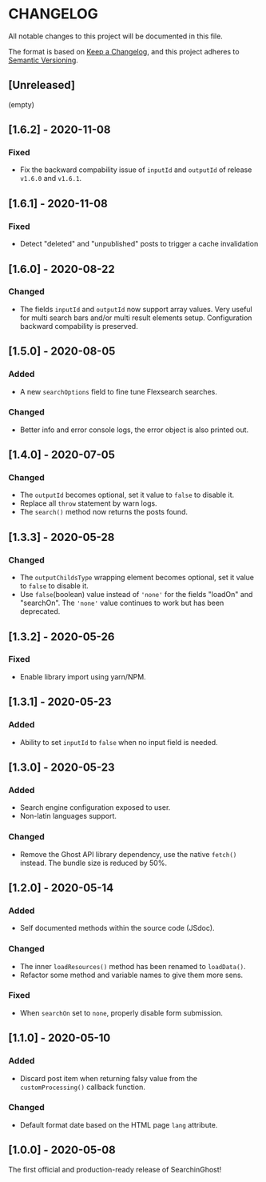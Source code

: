 # CHANGELOG

All notable changes to this project will be documented in this file.

The format is based on [Keep a Changelog](https://keepachangelog.com/en/1.0.0/),
and this project adheres to [Semantic Versioning](https://semver.org/spec/v2.0.0.html).


## [Unreleased]
(empty)


## [1.6.2] - 2020-11-08
### Fixed
- Fix the backward compability issue of `inputId` and `outputId` of release `v1.6.0` and `v1.6.1`.


## [1.6.1] - 2020-11-08
### Fixed
- Detect "deleted" and "unpublished" posts to trigger a cache invalidation


## [1.6.0] - 2020-08-22
### Changed
- The fields `inputId` and `outputId` now support array values. Very useful for multi search bars and/or
  multi result elements setup. Configuration backward compability is preserved.


## [1.5.0] - 2020-08-05
### Added
- A new `searchOptions` field to fine tune Flexsearch searches.

### Changed
- Better info and error console logs, the error object is also printed out.


## [1.4.0] - 2020-07-05
### Changed
- The `outputId` becomes optional, set it value to `false` to disable it.
- Replace all `throw` statement by warn logs.
- The `search()` method now returns the posts found.


## [1.3.3] - 2020-05-28
### Changed
- The `outputChildsType` wrapping element becomes optional, set it value to `false` to disable it.
- Use `false`(boolean) value instead of `'none'` for the fields "loadOn" and "searchOn".
  The `'none'` value continues to work but has been deprecated.


## [1.3.2] - 2020-05-26
### Fixed
- Enable library import using yarn/NPM.


## [1.3.1] - 2020-05-23
### Added
- Ability to set `inputId` to `false` when no input field is needed.


## [1.3.0] - 2020-05-23
### Added
- Search engine configuration exposed to user.
- Non-latin languages support.

### Changed
- Remove the Ghost API library dependency, use the native `fetch()` instead. The bundle size is reduced by 50%.


## [1.2.0] - 2020-05-14
### Added
- Self documented methods within the source code (JSdoc).

### Changed
- The inner `loadResources()` method has been renamed to `loadData()`.
- Refactor some method and variable names to give them more sens.

### Fixed
- When `searchOn` set to `none`, properly disable form submission.


## [1.1.0] - 2020-05-10
### Added
- Discard post item when returning falsy value from the `customProcessing()` callback function.

### Changed
- Default format date based on the HTML page `lang` attribute.


## [1.0.0] - 2020-05-08

The first official and production-ready release of SearchinGhost!
